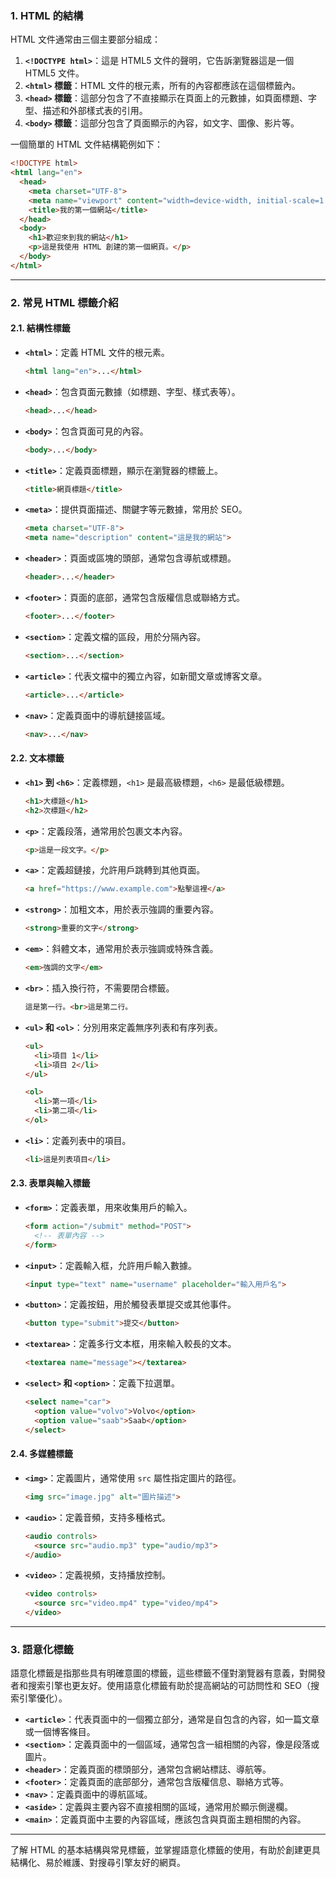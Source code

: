

### 1. **HTML 的結構**

HTML 文件通常由三個主要部分組成：

1. **`<!DOCTYPE html>`**：這是 HTML5 文件的聲明，它告訴瀏覽器這是一個 HTML5 文件。
2. **`<html>` 標籤**：HTML 文件的根元素，所有的內容都應該在這個標籤內。
3. **`<head>` 標籤**：這部分包含了不直接顯示在頁面上的元數據，如頁面標題、字型、描述和外部樣式表的引用。
4. **`<body>` 標籤**：這部分包含了頁面顯示的內容，如文字、圖像、影片等。

一個簡單的 HTML 文件結構範例如下：

```html
<!DOCTYPE html>
<html lang="en">
  <head>
    <meta charset="UTF-8">
    <meta name="viewport" content="width=device-width, initial-scale=1.0">
    <title>我的第一個網站</title>
  </head>
  <body>
    <h1>歡迎來到我的網站</h1>
    <p>這是我使用 HTML 創建的第一個網頁。</p>
  </body>
</html>
```

---

### 2. **常見 HTML 標籤介紹**

#### 2.1. **結構性標籤**

- **`<html>`**：定義 HTML 文件的根元素。
  ```html
  <html lang="en">...</html>
  ```

- **`<head>`**：包含頁面元數據（如標題、字型、樣式表等）。
  ```html
  <head>...</head>
  ```

- **`<body>`**：包含頁面可見的內容。
  ```html
  <body>...</body>
  ```

- **`<title>`**：定義頁面標題，顯示在瀏覽器的標籤上。
  ```html
  <title>網頁標題</title>
  ```

- **`<meta>`**：提供頁面描述、關鍵字等元數據，常用於 SEO。
  ```html
  <meta charset="UTF-8">
  <meta name="description" content="這是我的網站">
  ```

- **`<header>`**：頁面或區塊的頭部，通常包含導航或標題。
  ```html
  <header>...</header>
  ```

- **`<footer>`**：頁面的底部，通常包含版權信息或聯絡方式。
  ```html
  <footer>...</footer>
  ```

- **`<section>`**：定義文檔的區段，用於分隔內容。
  ```html
  <section>...</section>
  ```

- **`<article>`**：代表文檔中的獨立內容，如新聞文章或博客文章。
  ```html
  <article>...</article>
  ```

- **`<nav>`**：定義頁面中的導航鏈接區域。
  ```html
  <nav>...</nav>
  ```

#### 2.2. **文本標籤**

- **`<h1>` 到 `<h6>`**：定義標題，`<h1>` 是最高級標題，`<h6>` 是最低級標題。
  ```html
  <h1>大標題</h1>
  <h2>次標題</h2>
  ```

- **`<p>`**：定義段落，通常用於包裹文本內容。
  ```html
  <p>這是一段文字。</p>
  ```

- **`<a>`**：定義超鏈接，允許用戶跳轉到其他頁面。
  ```html
  <a href="https://www.example.com">點擊這裡</a>
  ```

- **`<strong>`**：加粗文本，用於表示強調的重要內容。
  ```html
  <strong>重要的文字</strong>
  ```

- **`<em>`**：斜體文本，通常用於表示強調或特殊含義。
  ```html
  <em>強調的文字</em>
  ```

- **`<br>`**：插入換行符，不需要閉合標籤。
  ```html
  這是第一行。<br>這是第二行。
  ```

- **`<ul>` 和 `<ol>`**：分別用來定義無序列表和有序列表。
  ```html
  <ul>
    <li>項目 1</li>
    <li>項目 2</li>
  </ul>
  
  <ol>
    <li>第一項</li>
    <li>第二項</li>
  </ol>
  ```

- **`<li>`**：定義列表中的項目。
  ```html
  <li>這是列表項目</li>
  ```

#### 2.3. **表單與輸入標籤**

- **`<form>`**：定義表單，用來收集用戶的輸入。
  ```html
  <form action="/submit" method="POST">
    <!-- 表單內容 -->
  </form>
  ```

- **`<input>`**：定義輸入框，允許用戶輸入數據。
  ```html
  <input type="text" name="username" placeholder="輸入用戶名">
  ```

- **`<button>`**：定義按鈕，用於觸發表單提交或其他事件。
  ```html
  <button type="submit">提交</button>
  ```

- **`<textarea>`**：定義多行文本框，用來輸入較長的文本。
  ```html
  <textarea name="message"></textarea>
  ```

- **`<select>` 和 `<option>`**：定義下拉選單。
  ```html
  <select name="car">
    <option value="volvo">Volvo</option>
    <option value="saab">Saab</option>
  </select>
  ```

#### 2.4. **多媒體標籤**

- **`<img>`**：定義圖片，通常使用 `src` 屬性指定圖片的路徑。
  ```html
  <img src="image.jpg" alt="圖片描述">
  ```

- **`<audio>`**：定義音頻，支持多種格式。
  ```html
  <audio controls>
    <source src="audio.mp3" type="audio/mp3">
  </audio>
  ```

- **`<video>`**：定義視頻，支持播放控制。
  ```html
  <video controls>
    <source src="video.mp4" type="video/mp4">
  </video>
  ```

---

### 3. **語意化標籤**

語意化標籤是指那些具有明確意圖的標籤，這些標籤不僅對瀏覽器有意義，對開發者和搜索引擎也更友好。使用語意化標籤有助於提高網站的可訪問性和 SEO（搜索引擎優化）。

- **`<article>`**：代表頁面中的一個獨立部分，通常是自包含的內容，如一篇文章或一個博客條目。
- **`<section>`**：定義頁面中的一個區域，通常包含一組相關的內容，像是段落或圖片。
- **`<header>`**：定義頁面的標頭部分，通常包含網站標誌、導航等。
- **`<footer>`**：定義頁面的底部部分，通常包含版權信息、聯絡方式等。
- **`<nav>`**：定義頁面中的導航區域。
- **`<aside>`**：定義與主要內容不直接相關的區域，通常用於顯示側邊欄。
- **`<main>`**：定義頁面中主要的內容區域，應該包含與頁面主題相關的內容。

---

了解 HTML 的基本結構與常見標籤，並掌握語意化標籤的使用，有助於創建更具結構化、易於維護、對搜尋引擎友好的網頁。